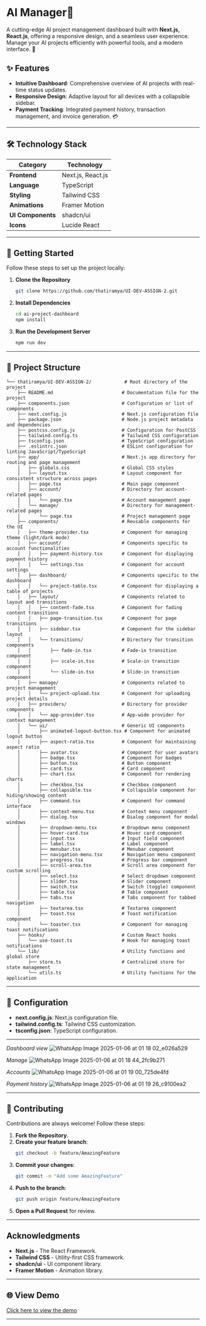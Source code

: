 # AI Manager🚀

A cutting-edge AI project management dashboard built with **Next.js, React.js**, offering a responsive design, and a seamless user experience. Manage your AI projects efficiently with powerful tools, and a modern interface. 💼

## ✨ Features

- **Intuitive Dashboard**: Comprehensive overview of AI projects with real-time status updates.
- **Responsive Design**: Adaptive layout for all devices with a collapsible sidebar.
- **Payment Tracking**: Integrated payment history, transaction management, and invoice generation. 💳

---

## 🛠 Technology Stack

| Category   | Technology       |
|------------|------------------|
| **Frontend** | Next.js, React.js |
| **Language** | TypeScript      |
| **Styling**  | Tailwind CSS    |
| **Animations** | Framer Motion |
| **UI Components** | shadcn/ui  |
| **Icons** | Lucide React      |

---

## 🚀 Getting Started

Follow these steps to set up the project locally:

1. **Clone the Repository**
   ```bash
   git clone https://github.com/thatiramya/UI-DEV-ASSIGN-2.git
   ```

2. **Install Dependencies**
   ```bash
   cd ai-project-dashboard
   npm install
   ```

3. **Run the Development Server**
   ```bash
   npm run dev
   ```

---

## 📁 Project Structure

```plaintext
└── thatiramya/UI-DEV-ASSIGN-2/            # Root directory of the project
    ├── README.md                         # Documentation file for the project
    ├── components.json                   # Configuration or list of components
    ├── next.config.js                    # Next.js configuration file
    ├── package.json                      # Node.js project metadata and dependencies
    ├── postcss.config.js                 # Configuration for PostCSS
    ├── tailwind.config.ts                # Tailwind CSS configuration
    ├── tsconfig.json                     # TypeScript configuration
    ├── .eslintrc.json                    # ESLint configuration for linting JavaScript/TypeScript
    ├── app/                              # Next.js app directory for routing and page management
    │   ├── globals.css                   # Global CSS styles
    │   ├── layout.tsx                    # Layout component for consistent structure across pages
    │   ├── page.tsx                      # Main page component
    │   ├── account/                      # Directory for account-related pages
    │   │   └── page.tsx                  # Account management page
    │   └── manage/                       # Directory for management-related pages
    │       └── page.tsx                  # Project management page
    ├── components/                       # Reusable components for the UI
    │   ├── theme-provider.tsx            # Component for managing theme (light/dark mode)
    │   ├── account/                      # Components specific to account functionalities
    │   │   ├── payment-history.tsx       # Component for displaying payment history
    │   │   └── settings.tsx              # Component for account settings
    │   ├── dashboard/                    # Components specific to the dashboard
    │   │   └── project-table.tsx         # Component for displaying a table of projects
    │   ├── layout/                       # Components related to layout and transitions
    │   │   ├── content-fade.tsx          # Component for fading content transitions
    │   │   ├── page-transition.tsx       # Component for page transitions
    │   │   ├── sidebar.tsx               # Component for the sidebar layout
    │   │   └── transitions/              # Directory for transition components
    │   │       ├── fade-in.tsx           # Fade-in transition component
    │   │       ├── scale-in.tsx          # Scale-in transition component
    │   │       └── slide-in.tsx          # Slide-in transition component
    │   ├── manage/                       # Components related to project management
    │   │   └── project-upload.tsx        # Component for uploading project details
    │   ├── providers/                    # Directory for provider components
    │   │   └── app-provider.tsx          # App-wide provider for context management
    │   └── ui/                           # Generic UI components
    │       ├── animated-logout-button.tsx # Component for animated logout button
    │       ├── aspect-ratio.tsx          # Component for maintaining aspect ratio
    │       ├── avatar.tsx                # Component for user avatars
    │       ├── badge.tsx                 # Component for badges
    │       ├── button.tsx                # Button component
    │       ├── card.tsx                  # Card component
    │       ├── chart.tsx                 # Component for rendering charts
    │       ├── checkbox.tsx              # Checkbox component
    │       ├── collapsible.tsx           # Collapsible component for hiding/showing content
    │       ├── command.tsx               # Component for command interface
    │       ├── context-menu.tsx          # Context menu component
    │       ├── dialog.tsx                # Dialog component for modal windows
    │       ├── dropdown-menu.tsx         # Dropdown menu component
    │       ├── hover-card.tsx            # Hover card component
    │       ├── input.tsx                 # Input field component
    │       ├── label.tsx                 # Label component
    │       ├── menubar.tsx               # Menubar component
    │       ├── navigation-menu.tsx       # Navigation menu component
    │       ├── progress.tsx              # Progress bar component
    │       ├── scroll-area.tsx           # Scroll area component for custom scrolling
    │       ├── select.tsx                # Select dropdown component
    │       ├── slider.tsx                # Slider component
    │       ├── switch.tsx                # Switch (toggle) component
    │       ├── table.tsx                 # Table component
    │       ├── tabs.tsx                  # Tabs component for tabbed navigation
    │       ├── textarea.tsx              # Textarea component
    │       ├── toast.tsx                 # Toast notification component
    │       └── toaster.tsx               # Component for managing toast notifications
    ├── hooks/                            # Custom React hooks
    │   └── use-toast.ts                  # Hook for managing toast notifications
    └── lib/                              # Utility functions and global store
        ├── store.ts                      # Centralized store for state management
        └── utils.ts                      # Utility functions for the application

```

---

## 🔧 Configuration

- **next.config.js**: Next.js configuration file.
- **tailwind.config.ts**: Tailwind CSS customization.
- **tsconfig.json**: TypeScript configuration.

---

*Dashboard view*
![WhatsApp Image 2025-01-06 at 01 18 02_e026a529](https://github.com/user-attachments/assets/0bea530d-b517-4fd4-92b3-bb4c6797a722)

*Manage*
![WhatsApp Image 2025-01-06 at 01 18 44_2fc9b271](https://github.com/user-attachments/assets/d7bbeab4-6f22-4247-8e6b-d909f5efc203)

*Accounts*
![WhatsApp Image 2025-01-06 at 01 19 00_725de4fd](https://github.com/user-attachments/assets/65f32735-143a-4bbc-b986-6e3619e69b2e)

*Payment history*
![WhatsApp Image 2025-01-06 at 01 19 26_c9100ea2](https://github.com/user-attachments/assets/55aa235f-428f-4f15-8ece-ed02545469f3)


---

## 🤝 Contributing

Contributions are always welcome! Follow these steps:

1. **Fork the Repository**.
2. **Create your feature branch**:
   ```bash
   git checkout -b feature/AmazingFeature
   ```
3. **Commit your changes**:
   ```bash
   git commit -m "Add some AmazingFeature"
   ```
4. **Push to the branch**:
   ```bash
   git push origin feature/AmazingFeature
   ```
5. **Open a Pull Request** for review.

---

## Acknowledgments

- **Next.js** - The React Framework.
- **Tailwind CSS** - Utility-first CSS framework.
- **shadcn/ui** - UI component library.
- **Framer Motion** - Animation library.

---

## 🌐 View Demo

[Click here to view the demo](https://drive.google.com/file/d/1Yb6bpdeejB2zqdjNvRJtww0-h0SS5oDw/view?usp=sharing)

---
